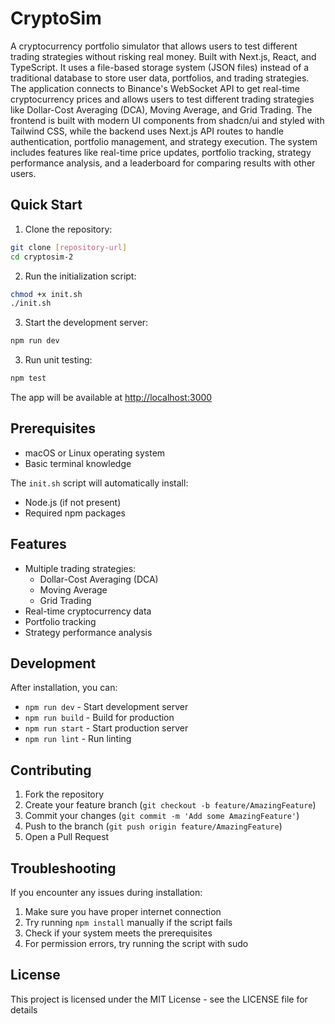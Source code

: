 # CryptoSim

A cryptocurrency portfolio simulator that allows users to test different trading strategies without risking real money. Built with Next.js, React, and TypeScript. It uses a file-based storage system (JSON files) instead of a traditional database to store user data, portfolios, and trading strategies. The application connects to Binance's WebSocket API to get real-time cryptocurrency prices and allows users to test different trading strategies like Dollar-Cost Averaging (DCA), Moving Average, and Grid Trading. The frontend is built with modern UI components from shadcn/ui and styled with Tailwind CSS, while the backend uses Next.js API routes to handle authentication, portfolio management, and strategy execution. The system includes features like real-time price updates, portfolio tracking, strategy performance analysis, and a leaderboard for comparing results with other users.

## Quick Start

1. Clone the repository:
```bash
git clone [repository-url]
cd cryptosim-2
```

2. Run the initialization script:
```bash
chmod +x init.sh
./init.sh
```

3. Start the development server:
```bash
npm run dev
```

3. Run unit testing:
```bash
npm test
```

The app will be available at [http://localhost:3000](http://localhost:3000)

## Prerequisites

- macOS or Linux operating system
- Basic terminal knowledge

The `init.sh` script will automatically install:
- Node.js (if not present)
- Required npm packages

## Features

- Multiple trading strategies:
  - Dollar-Cost Averaging (DCA)
  - Moving Average
  - Grid Trading
- Real-time cryptocurrency data
- Portfolio tracking
- Strategy performance analysis

## Development

After installation, you can:
- `npm run dev` - Start development server
- `npm run build` - Build for production
- `npm run start` - Start production server
- `npm run lint` - Run linting

## Contributing

1. Fork the repository
2. Create your feature branch (`git checkout -b feature/AmazingFeature`)
3. Commit your changes (`git commit -m 'Add some AmazingFeature'`)
4. Push to the branch (`git push origin feature/AmazingFeature`)
5. Open a Pull Request

## Troubleshooting

If you encounter any issues during installation:
1. Make sure you have proper internet connection
2. Try running `npm install` manually if the script fails
3. Check if your system meets the prerequisites
4. For permission errors, try running the script with sudo

## License

This project is licensed under the MIT License - see the LICENSE file for details
